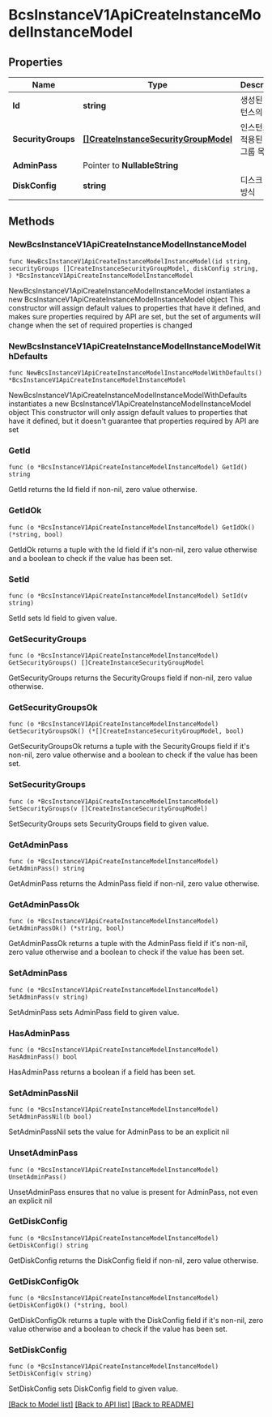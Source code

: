 # BcsInstanceV1ApiCreateInstanceModelInstanceModel

## Properties

Name | Type | Description | Notes
------------ | ------------- | ------------- | -------------
**Id** | **string** | 생성된 인스턴스의 ID | 
**SecurityGroups** | [**[]CreateInstanceSecurityGroupModel**](CreateInstanceSecurityGroupModel.md) | 인스턴스에 적용된 보안 그룹 목록 | 
**AdminPass** | Pointer to **NullableString** |  | [optional] 
**DiskConfig** | **string** | 디스크 설정 방식 | 

## Methods

### NewBcsInstanceV1ApiCreateInstanceModelInstanceModel

`func NewBcsInstanceV1ApiCreateInstanceModelInstanceModel(id string, securityGroups []CreateInstanceSecurityGroupModel, diskConfig string, ) *BcsInstanceV1ApiCreateInstanceModelInstanceModel`

NewBcsInstanceV1ApiCreateInstanceModelInstanceModel instantiates a new BcsInstanceV1ApiCreateInstanceModelInstanceModel object
This constructor will assign default values to properties that have it defined,
and makes sure properties required by API are set, but the set of arguments
will change when the set of required properties is changed

### NewBcsInstanceV1ApiCreateInstanceModelInstanceModelWithDefaults

`func NewBcsInstanceV1ApiCreateInstanceModelInstanceModelWithDefaults() *BcsInstanceV1ApiCreateInstanceModelInstanceModel`

NewBcsInstanceV1ApiCreateInstanceModelInstanceModelWithDefaults instantiates a new BcsInstanceV1ApiCreateInstanceModelInstanceModel object
This constructor will only assign default values to properties that have it defined,
but it doesn't guarantee that properties required by API are set

### GetId

`func (o *BcsInstanceV1ApiCreateInstanceModelInstanceModel) GetId() string`

GetId returns the Id field if non-nil, zero value otherwise.

### GetIdOk

`func (o *BcsInstanceV1ApiCreateInstanceModelInstanceModel) GetIdOk() (*string, bool)`

GetIdOk returns a tuple with the Id field if it's non-nil, zero value otherwise
and a boolean to check if the value has been set.

### SetId

`func (o *BcsInstanceV1ApiCreateInstanceModelInstanceModel) SetId(v string)`

SetId sets Id field to given value.


### GetSecurityGroups

`func (o *BcsInstanceV1ApiCreateInstanceModelInstanceModel) GetSecurityGroups() []CreateInstanceSecurityGroupModel`

GetSecurityGroups returns the SecurityGroups field if non-nil, zero value otherwise.

### GetSecurityGroupsOk

`func (o *BcsInstanceV1ApiCreateInstanceModelInstanceModel) GetSecurityGroupsOk() (*[]CreateInstanceSecurityGroupModel, bool)`

GetSecurityGroupsOk returns a tuple with the SecurityGroups field if it's non-nil, zero value otherwise
and a boolean to check if the value has been set.

### SetSecurityGroups

`func (o *BcsInstanceV1ApiCreateInstanceModelInstanceModel) SetSecurityGroups(v []CreateInstanceSecurityGroupModel)`

SetSecurityGroups sets SecurityGroups field to given value.


### GetAdminPass

`func (o *BcsInstanceV1ApiCreateInstanceModelInstanceModel) GetAdminPass() string`

GetAdminPass returns the AdminPass field if non-nil, zero value otherwise.

### GetAdminPassOk

`func (o *BcsInstanceV1ApiCreateInstanceModelInstanceModel) GetAdminPassOk() (*string, bool)`

GetAdminPassOk returns a tuple with the AdminPass field if it's non-nil, zero value otherwise
and a boolean to check if the value has been set.

### SetAdminPass

`func (o *BcsInstanceV1ApiCreateInstanceModelInstanceModel) SetAdminPass(v string)`

SetAdminPass sets AdminPass field to given value.

### HasAdminPass

`func (o *BcsInstanceV1ApiCreateInstanceModelInstanceModel) HasAdminPass() bool`

HasAdminPass returns a boolean if a field has been set.

### SetAdminPassNil

`func (o *BcsInstanceV1ApiCreateInstanceModelInstanceModel) SetAdminPassNil(b bool)`

 SetAdminPassNil sets the value for AdminPass to be an explicit nil

### UnsetAdminPass
`func (o *BcsInstanceV1ApiCreateInstanceModelInstanceModel) UnsetAdminPass()`

UnsetAdminPass ensures that no value is present for AdminPass, not even an explicit nil
### GetDiskConfig

`func (o *BcsInstanceV1ApiCreateInstanceModelInstanceModel) GetDiskConfig() string`

GetDiskConfig returns the DiskConfig field if non-nil, zero value otherwise.

### GetDiskConfigOk

`func (o *BcsInstanceV1ApiCreateInstanceModelInstanceModel) GetDiskConfigOk() (*string, bool)`

GetDiskConfigOk returns a tuple with the DiskConfig field if it's non-nil, zero value otherwise
and a boolean to check if the value has been set.

### SetDiskConfig

`func (o *BcsInstanceV1ApiCreateInstanceModelInstanceModel) SetDiskConfig(v string)`

SetDiskConfig sets DiskConfig field to given value.



[[Back to Model list]](../README.md#documentation-for-models) [[Back to API list]](../README.md#documentation-for-api-endpoints) [[Back to README]](../README.md)


